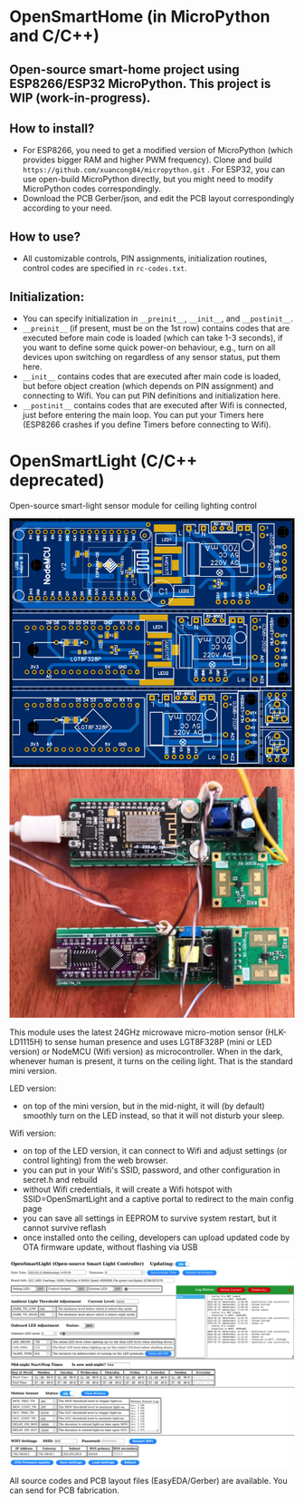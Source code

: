 # OpenSmartHome (in MicroPython and C/C++)
## Open-source smart-home project using ESP8266/ESP32 MicroPython. This project is WIP (work-in-progress).


## How to install?
- For ESP8266, you need to get a modified version of MicroPython (which provides bigger RAM and higher PWM frequency). Clone and build `https://github.com/xuancong84/micropython.git` . For ESP32, you can use open-build MicroPython directly, but you might need to modify MicroPython codes correspondingly.
- Download the PCB Gerber/json, and edit the PCB layout correspondingly according to your need.

## How to use?
- All customizable controls, PIN assignments, initialization routines, control codes are specified in `rc-codes.txt`.

## Initialization:
- You can specify initialization in `__preinit__`, `__init__`, and `__postinit__`.
- `__preinit__` (if present, must be on the 1st row) contains codes that are executed before main code is loaded (which can take 1-3 seconds), if you want to define some quick power-on behaviour, e.g., turn on all devices upon switching on regardless of any sensor status, put them here.
- `__init__` contains codes that are executed after main code is loaded, but before object creation (which depends on PIN assignment) and connecting to Wifi. You can put PIN definitions and initialization here.
- `__postinit__` contains codes that are executed after Wifi is connected, just before entering the main loop. You can put your Timers here (ESP8266 crashes if you define Timers before connecting to Wifi).

# OpenSmartLight (C/C++ deprecated)
Open-source smart-light sensor module for ceiling lighting control

![PCB layout PNG](/PCB/PCB.png)
![PCB soldered PNG](/PCB/PCB-soldered.jpg)

This module uses the latest 24GHz microwave micro-motion sensor (HLK-LD1115H) to sense human presence and uses LGT8F328P (mini or LED version) or NodeMCU (Wifi version) as microcontroller.
When in the dark, whenever human is present, it turns on the ceiling light. That is the standard mini version.

LED version:
- on top of the mini version, but in the mid-night, it will (by default) smoothly turn on the LED instead, so that it will not disturb your sleep.

Wifi version:
- on top of the LED version, it can connect to Wifi and adjust settings (or control lighting) from the web browser.
- you can put in your Wifi's SSID, password, and other configuration in secret.h and rebuild
- without Wifi credentials, it will create a Wifi hotspot with SSID=OpenSmartLight and a captive portal to redirect to the main config page
- you can save all settings in EEPROM to survive system restart, but it cannot survive reflash
- once installed onto the ceiling, developers can upload updated code by OTA firmware update, without flashing via USB

![Web-UI PNG](/web-ui.png)

All source codes and PCB layout files (EasyEDA/Gerber) are available. You can send for PCB fabrication.
